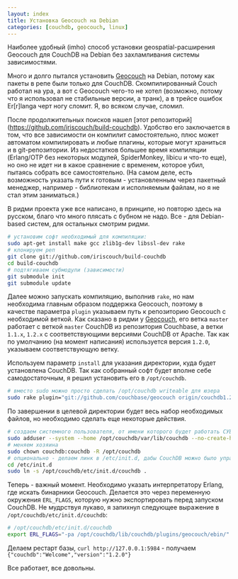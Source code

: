 ```yaml
---
layout: index
title: Установка Geocouch на Debian
categories: [couchdb, geocouch, linux]
---
```


Наиболее удобный (imho) способ установки geospatial-расширения Geocouch для
CouchDB на Debian без захламливания системы зависимостями.

Много и долго пытался установить [Geocouch][] на Debian, потому как пакеты в
репе были только для CouchDB. Скомпилированный Couch работал на ура, а вот с
Geocouch чего-то не хотел (возможно, потому что я использовал не стабильные
версии, а транк), а в трейсе ошибок Er[r]langa черт ногу сломит. Я, во всяком
случае, сломил.

После продолжительных поисков нашел [этот репозиторий]
(https://github.com/iriscouch/build-couchdb). Удобство его заключается в том,
что все зависимости он компилит самостоятельно, плюс может автоматом
компилировать и любые плагины, которые могут храниться и в git-репозитории. Из
недостатков большее время компиляции (Erlang/OTP без некоторых модулей,
SpiderMonkey, libicu и что-то еще), но оно не идет ни в какое сравнение с
временем, которое убил, пытаясь собрать все самостоятельно. (На самом деле,
есть возможность указать пути к готовым - установленным через пакетный
менеджер, например - библиотекам и исполняемым файлам, но я не стал этим
заниматься.)

В ридми проекта уже все написано, в принципе, но повторю здесь на русском, благо
что много плясать с бубном не надо. Все - для Debian-based систем, для остальных
смотрим ридми.

```sh
# установим софт необходимый для компиляции:
sudo apt-get install make gcc zlib1g-dev libssl-dev rake
# клонируем реп
git clone git://github.com/iriscouch/build-couchdb
cd build-couchdb
# подтягиваем субмодули (зависимости)
git submodule init
git submodule update
```

Далее можно запускать компиляцию, выполнив `rake`, но нам необходима главным
образом поддержка Geocouch, поэтому в качестве параметра `plugin` указываем путь
к репозиторию Geocouch с необходимой веткой. Как сказано в ридми у [Geocouch][],
его ветка `master` работает с веткой `master` CouchDB из репозитория Couchbase,
а ветки `1.1.x`, `1.2.x` с соответствующими версиями CouchDB от Apache. Так как
по умолчанию (на момент написания) используется версия `1.2.0`, указываем
соответствующую ветку.

Используем параметр `install` для указания директории, куда будет установлена
CouchDB. Так как собранный софт будет вполне себе самодостаточным, я решил
установить его в `/opt/couchdb`.

```sh
# вместо sudo можно просто сделать /opt/couchdb writeable для юзера
sudo rake plugin="git://github.com/couchbase/geocouch origin/couchdb1.2.x" install="/opt/couchdb"
```

По завершении в целевой директории будет весь набор необходимых файлов, но
необходимо сделать еще некоторые действия.

```sh
# создаем системного пользователя, от имени которого будет работать СУБД
sudo adduser --system --home /opt/couchdb/var/lib/couchdb --no-create-home --group couchdb
# меняем хозяина
sudo chown couchdb:couchdb -R /opt/couchdb
# опционально - делаем линк в /etc/init.d, дабы CouchDB можно было управлять, используя команду service
cd /etc/init.d
sudo ln -s /opt/couchdb/etc/init.d/couchdb .
```

Теперь - важный момент. Необходимо указать интерпретатору Erlang, где искать
бинарники Geocouch. Делается это через переменную окружения `ERL_FLAGS`, которую
нужно экспортировать перед запуском CouchDB. Не мудрствуя лукаво, я запихнул
следующее выражение в `/opt/couchdb/etc/init.d/couchdb`:

```sh
# /opt/couchdb/etc/init.d/couchdb
export ERL_FLAGS="-pa /opt/couchdb/lib/couchdb/plugins/geocouch/ebin/"
```

Делаем рестарт базы, `curl http://127.0.0.1:5984` - получаем
`{"couchdb":"Welcome","version":"1.2.0"}`

Все работает, все довольны.



[Geocouch]: https://github.com/couchbase/geocouch
